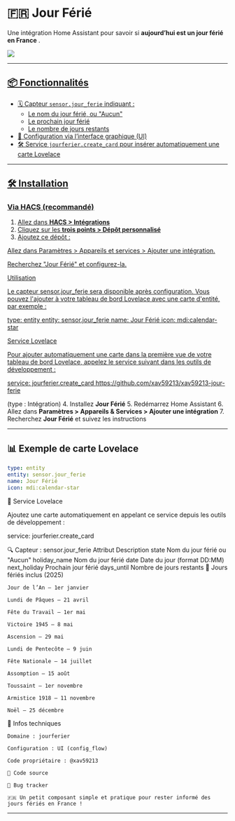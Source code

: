 # 🇫🇷 Jour Férié

Une intégration Home Assistant pour savoir si **aujourd’hui est un jour férié en France** .

<a href="https://www.buymeacoffee.com/xav59213"> <img src="https://img.buymeacoffee.com/button-api/?text=xav59213&emoji=&slug=xav59213&button_colour=5F7FFF&font_colour=ffffff&font_family=Cookie&outline_colour=000000&coffee_colour=FFDD00" /> 


---

## 📦 Fonctionnalités

- 🗓️ Capteur `sensor.jour_ferie` indiquant :
  - Le nom du jour férié, ou "Aucun"
  - Le prochain jour férié
  - Le nombre de jours restants
- 🧩 Configuration via l’interface graphique (UI)
- 🛠️ Service `jourferier.create_card` pour insérer automatiquement une carte Lovelace

---

## 🛠️ Installation

### Via HACS (recommandé)

1. Allez dans **HACS > Intégrations**
2. Cliquez sur les **trois points > Dépôt personnalisé**
3. Ajoutez ce dépôt :



Allez dans Paramètres > Appareils et services > Ajouter une intégration.



Recherchez "Jour Férié" et configurez-la.

Utilisation

Le capteur sensor.jour_ferie sera disponible après configuration. Vous pouvez l'ajouter à votre tableau de bord Lovelace avec une carte d'entité, par exemple :

type: entity
entity: sensor.jour_ferie
name: Jour Férié
icon: mdi:calendar-star

Service Lovelace

Pour ajouter automatiquement une carte dans la première vue de votre tableau de bord Lovelace, appelez le service suivant dans les outils de développement :

service: jourferier.create_card
https://github.com/xav59213/xav59213-jour-ferie

(type : Intégration)
4. Installez **Jour Férié**
5. Redémarrez Home Assistant
6. Allez dans **Paramètres > Appareils & Services > Ajouter une intégration**
7. Recherchez **Jour Férié** et suivez les instructions

---

## 📊 Exemple de carte Lovelace

```yaml
type: entity
entity: sensor.jour_ferie
name: Jour Férié
icon: mdi:calendar-star
```
🧩 Service Lovelace

Ajoutez une carte automatiquement en appelant ce service depuis les outils de développement :

service: jourferier.create_card

🔍 Capteur : sensor.jour_ferie
Attribut	Description
state	Nom du jour férié ou "Aucun"
holiday_name	Nom du jour férié
date	Date du jour (format DD:MM)
next_holiday	Prochain jour férié
days_until	Nombre de jours restants
📅 Jours fériés inclus (2025)

    Jour de l’An – 1er janvier

    Lundi de Pâques – 21 avril

    Fête du Travail – 1er mai

    Victoire 1945 – 8 mai

    Ascension – 29 mai

    Lundi de Pentecôte – 9 juin

    Fête Nationale – 14 juillet

    Assomption – 15 août

    Toussaint – 1er novembre

    Armistice 1918 – 11 novembre

    Noël – 25 décembre

🔧 Infos techniques

    Domaine : jourferier

    Configuration : UI (config_flow)

    Code propriétaire : @xav59213

    📂 Code source

    🐞 Bug tracker

    🇫🇷 Un petit composant simple et pratique pour rester informé des jours fériés en France !


---

